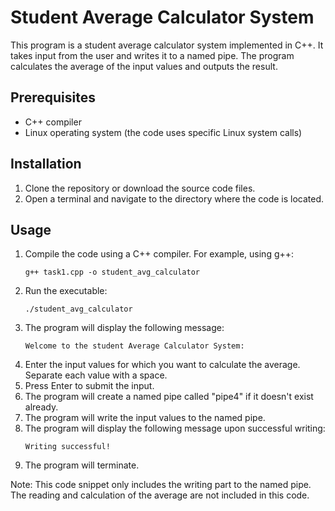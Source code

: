 # Student Average Calculator System

This program is a student average calculator system implemented in C++. It takes input from the user and writes it to a named pipe. The program calculates the average of the input values and outputs the result.

## Prerequisites

- C++ compiler
- Linux operating system (the code uses specific Linux system calls)

## Installation

1. Clone the repository or download the source code files.
2. Open a terminal and navigate to the directory where the code is located.

## Usage

1. Compile the code using a C++ compiler. For example, using g++:
   ```
   g++ task1.cpp -o student_avg_calculator
   ```
2. Run the executable:
   ```
   ./student_avg_calculator
   ```
3. The program will display the following message:
   ```
   Welcome to the student Average Calculator System:
   ```
4. Enter the input values for which you want to calculate the average. Separate each value with a space.
5. Press Enter to submit the input.
6. The program will create a named pipe called "pipe4" if it doesn't exist already.
7. The program will write the input values to the named pipe.
8. The program will display the following message upon successful writing:
   ```
   Writing successful!
   ```
9. The program will terminate.

Note: This code snippet only includes the writing part to the named pipe. The reading and calculation of the average are not included in this code.
